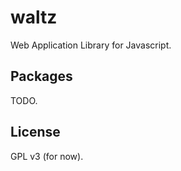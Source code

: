 # waltz

Web Application Library for Javascript.

## Packages

TODO.

## License

GPL v3 (for now).
